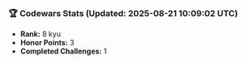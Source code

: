 ### 🏆 Codewars Stats (Updated: 2025-08-21 10:09:02 UTC)

- **Rank:** 8 kyu
- **Honor Points:** 3
- **Completed Challenges:** 1
